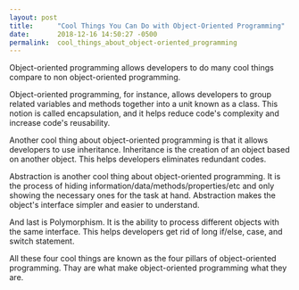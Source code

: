```yaml
---
layout: post
title:      "Cool Things You Can Do with Object-Oriented Programming"
date:       2018-12-16 14:50:27 -0500
permalink:  cool_things_about_object-oriented_programming
---
```



Object-oriented programming allows developers to do many cool things compare to non object-oriented programming. 

Object-oriented programming, for instance, allows developers to group related variables and methods together into a unit known as a class. This notion is called encapsulation, and it helps reduce code's complexity and increase code's reusability. 

Another cool thing about object-oriented programming is that it allows developers to use inheritance. Inheritance is the creation of an object based on another object. This helps developers eliminates redundant codes. 

Abstraction is another cool thing about object-oriented programming. It is the process of hiding information/data/methods/properties/etc and only showing the necessary ones for the task at hand. Abstraction makes the object's interface simpler and easier to understand.

And last is Polymorphism. It is the ability to process different objects with the same interface. This helps developers get rid of long if/else, case, and switch statement.

All these four cool things are known as the four pillars of object-oriented programming. Thay are what make object-oriented programming what they are.
